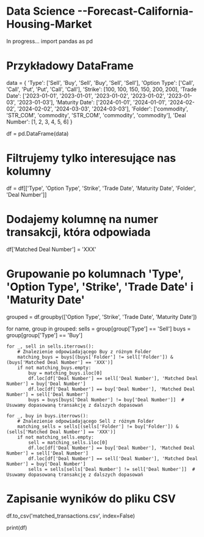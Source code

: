 # Data Science --Forecast-California-Housing-Market

In progress...
import pandas as pd

# Przykładowy DataFrame
data = {
    'Type': ['Sell', 'Buy', 'Sell', 'Buy', 'Sell', 'Sell'],
    'Option Type': ['Call', 'Call', 'Put', 'Put', 'Call', 'Call'],
    'Strike': [100, 100, 150, 150, 200, 200],
    'Trade Date': ['2023-01-01', '2023-01-01', '2023-01-02', '2023-01-02', '2023-01-03', '2023-01-03'],
    'Maturity Date': ['2024-01-01', '2024-01-01', '2024-02-02', '2024-02-02', '2024-03-03', '2024-03-03'],
    'Folder': ['commodity', 'STR_COM', 'commodity', 'STR_COM', 'commodity', 'commodity'],
    'Deal Number': [1, 2, 3, 4, 5, 6]
}

df = pd.DataFrame(data)

# Filtrujemy tylko interesujące nas kolumny
df = df[['Type', 'Option Type', 'Strike', 'Trade Date', 'Maturity Date', 'Folder', 'Deal Number']]

# Dodajemy kolumnę na numer transakcji, która odpowiada
df['Matched Deal Number'] = 'XXX'

# Grupowanie po kolumnach 'Type', 'Option Type', 'Strike', 'Trade Date' i 'Maturity Date'
grouped = df.groupby(['Option Type', 'Strike', 'Trade Date', 'Maturity Date'])

for name, group in grouped:
    sells = group[group['Type'] == 'Sell']
    buys = group[group['Type'] == 'Buy']
    
    for _, sell in sells.iterrows():
        # Znalezienie odpowiadającego Buy z różnym Folder
        matching_buys = buys[(buys['Folder'] != sell['Folder']) & (buys['Matched Deal Number'] == 'XXX')]
        if not matching_buys.empty:
            buy = matching_buys.iloc[0]
            df.loc[df['Deal Number'] == sell['Deal Number'], 'Matched Deal Number'] = buy['Deal Number']
            df.loc[df['Deal Number'] == buy['Deal Number'], 'Matched Deal Number'] = sell['Deal Number']
            buys = buys[buys['Deal Number'] != buy['Deal Number']]  # Usuwamy dopasowaną transakcję z dalszych dopasowań
    
    for _, buy in buys.iterrows():
        # Znalezienie odpowiadającego Sell z różnym Folder
        matching_sells = sells[(sells['Folder'] != buy['Folder']) & (sells['Matched Deal Number'] == 'XXX')]
        if not matching_sells.empty:
            sell = matching_sells.iloc[0]
            df.loc[df['Deal Number'] == buy['Deal Number'], 'Matched Deal Number'] = sell['Deal Number']
            df.loc[df['Deal Number'] == sell['Deal Number'], 'Matched Deal Number'] = buy['Deal Number']
            sells = sells[sells['Deal Number'] != sell['Deal Number']]  # Usuwamy dopasowaną transakcję z dalszych dopasowań

# Zapisanie wyników do pliku CSV
df.to_csv('matched_transactions.csv', index=False)

print(df)
